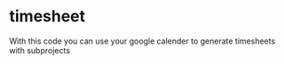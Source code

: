 # timesheet
With this code you can use your google calender to generate timesheets with subprojects
